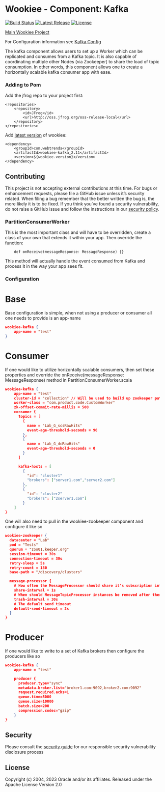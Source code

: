# Wookiee - Component: Kafka

[![Build Status](https://travis-ci.org/oracle/wookiee-kafka.svg?branch=master)](https://travis-ci.org/oracle/wookiee-kafka) [![Latest Release](https://img.shields.io/github/release/oracle/wookiee-kafka.svg)](https://github.com/oracle/wookiee-kafka/releases) [![License](http://img.shields.io/:license-Apache%202-red.svg)](http://www.apache.org/licenses/LICENSE-2.0.txt)

[Main Wookiee Project](https://github.com/oracle/wookiee)

For Configuration information see [Kafka Config](docs/config.md)

The kafka component allows users to set up a Worker which can be replicated and consumes from a Kafka topic. It is also capable of coordinating multiple other Nodes (via Zookeeper) to share the load of topic consumption. In other words, this component allows one to create a horizontally scalable kafka consumer app with ease.

### Adding to Pom

Add the jfrog repo to your project first:
~~~~
<repositories>
    <repository>
        <id>JFrog</id>
        <url>http://oss.jfrog.org/oss-release-local</url>
    </repository>
</repositories>
~~~~

Add [latest version](https://github.com/oracle/wookiee-zookeeper/releases/latest) of wookiee:
~~~~
<dependency>
    <groupId>com.webtrends</groupId>
    <artifactId>wookiee-kafka_2.11</artifactId>
    <version>${wookiee.version}</version>
</dependency>
~~~~

## Contributing
This project is not accepting external contributions at this time. For bugs or enhancement requests, please file a GitHub issue unless it’s security related. When filing a bug remember that the better written the bug is, the more likely it is to be fixed. If you think you’ve found a security vulnerability, do not raise a GitHub issue and follow the instructions in our [security policy](./SECURITY.md).

### PartitionConsumerWorker

This is the most important class and will have to be overridden, create a class of your own that extends it within your app. Then override the function:
```
    def onReceive(messageResponse: MessageResponse) {}
```
This method will actually handle the event consumed from Kafka and process it in the way your app sees fit.

### Configuration

# Base
Base configuration is simple, when not using a producer or consumer all one needs to provide is an app-name
```json
wookiee-kafka {
    app-name = "test"
}
```

# Consumer
If one would like to utilize horizontally scalable consumers, then set these properties and
override the onReceive(messageResponse: MessageResponse) method in PartitionConsumerWorker.scala
```json
wookiee-kafka {
    app-name = "test"
    cluster-id = "collection" // Will be used to build up zookeeper path
    worker-class = "com.product.code.CustomWorker"
    zk-offset-commit-rate-millis = 500
    consumer {
      topics = [
        {
          name = "Lab_G_scsRawHits"
          event-age-threshold-seconds = 90
        },
        {
          name = "Lab_G_dcRawHits"
          event-age-threshold-seconds = 0
        }
      ]

      kafka-hosts = [
        {
          "id": "cluster1"
          "brokers": ["server1.com","server2.com"]
        },
        {
          "id": "cluster2"
          "brokers": ["2server1.com"]
        }
    ]
}
```

One will also need to pull in the wookiee-zookeeper component and configure it like so
```json
wookiee-zookeeper {
  datacenter = "Lab"
  pod = "Tests"
  quorum = "zoo01.keeper.org"
  session-timeout = 30s
  connection-timeout = 30s
  retry-sleep = 5s
  retry-count = 150
  base-path = "/discovery/clusters"

  message-processor {
    # How often the MessageProcessor should share it's subscription information
    share-interval = 1s
    # When should MessageTopicProcessor instances be removed after there are no longer any subscribers for that topic
    trash-interval = 30s
    # The default send timeout
    default-send-timeout = 2s
  }
}
```

# Producer
If one would like to write to a set of Kafka brokers then configure the producers like so
```json
wookiee-kafka {
    app-name = "test"

    producer {
      producer.type="sync"
      metadata.broker.list="broker1.com:9092,broker2.com:9092"
      request.required.acks=1
      queue.time=5000
      queue.size=10000
      batch.size=200
      compression.codec="gzip"
    }
}
```
## Security
Please consult the [security guide](./SECURITY.md) for our responsible security vulnerability disclosure process

## License
Copyright (c) 2004, 2023 Oracle and/or its affiliates.
Released under the Apache License Version 2.0
